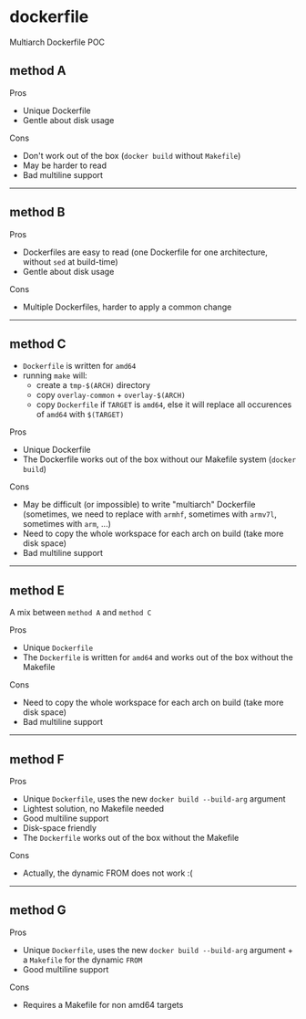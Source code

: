 # dockerfile
Multiarch Dockerfile POC

## method A

Pros
* Unique Dockerfile
* Gentle about disk usage

Cons
* Don't work out of the box (`docker build` without `Makefile`)
* May be harder to read
* Bad multiline support

---

## method B

Pros
* Dockerfiles are easy to read (one Dockerfile for one architecture, without `sed` at build-time)
* Gentle about disk usage

Cons
* Multiple Dockerfiles, harder to apply a common change

---

## method C

* `Dockerfile` is written for `amd64`
* running `make` will:
  * create a `tmp-$(ARCH)` directory
  * copy `overlay-common` + `overlay-$(ARCH)`
  * copy `Dockerfile` if `TARGET` is `amd64`, else it will replace all occurences of `amd64` with `$(TARGET)`

Pros
* Unique Dockerfile
* The Dockerfile works out of the box without our Makefile system (`docker build`)

Cons
* May be difficult (or impossible) to write "multiarch" Dockerfile (sometimes, we need to replace with `armhf`, sometimes with `armv7l`, sometimes with `arm`, ...)
* Need to copy the whole workspace for each arch on build (take more disk space)
* Bad multiline support


---

## method E

A mix between `method A` and `method C`

Pros
* Unique `Dockerfile`
* The `Dockerfile` is written for `amd64` and works out of the box without the Makefile

Cons
* Need to copy the whole workspace for each arch on build (take more disk space)
* Bad multiline support

---

## method F

Pros
* Unique `Dockerfile`, uses the new `docker build --build-arg` argument
* Lightest solution, no Makefile needed
* Good multiline support
* Disk-space friendly
* The `Dockerfile` works out of the box without the Makefile

Cons
* Actually, the dynamic FROM does not work :(

---

## method G

Pros
* Unique `Dockerfile`, uses the new `docker build --build-arg` argument + a `Makefile` for the dynamic `FROM`
* Good multiline support

Cons
* Requires a Makefile for non amd64 targets
